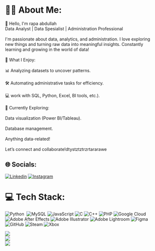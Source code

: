 # 👨‍💻 About Me:
👋 Hello, I'm rapa abdullah<br>Data Analyst | Data Spesialist | Administration Professional<br><br>I'm passionate about data, analytics, and administration. I love exploring new things and turning raw data into meaningful insights. Constantly learning and growing in the world of data!<br><br>🔹 What I Enjoy:<br><br>📊 Analyzing datasets to uncover patterns.<br><br>🛠️ Automating administrative tasks for efficiency.<br><br>💻 work with SQL, Python, Excel, BI tools, etc.).<br><br>🔹 Currently Exploring:<br><br>Data visualization (Power BI/Tableau).<br><br>Database management.<br><br>Anything data-related!<br><br>Let’s connect and collaborate!dtystztztrzrtararawe


## 🌐 Socials:

[![Linkedin](https://img.shields.io/badge/Linkedin-%230077B5.svg?logo=linkedin&logoColor=white)](https://linkedin.com/in/rapaabdullah)
[![Instagram](https://img.shields.io/badge/Instagram-%23E4405F.svg?logo=Instagram&logoColor=white)](https://instagram.com/ravaaell._) 



# 💻 Tech Stack:

![Python](https://img.shields.io/badge/python-3670A0?style=plastic&logo=python&logoColor=ffdd54)  ![MySQL](https://img.shields.io/badge/mysql-4479A1.svg?style=plastic&logo=mysql&logoColor=white) ![JavaScript](https://img.shields.io/badge/javascript-%23323330.svg?style=plastic&logo=javascript&logoColor=%23F7DF1E) ![C](https://img.shields.io/badge/c-%2300599C.svg?style=plastic&logo=c&logoColor=white) ![C++](https://img.shields.io/badge/c++-%2300599C.svg?style=plastic&logo=c%2B%2B&logoColor=white) ![PHP](https://img.shields.io/badge/php-%23777BB4.svg?style=plastic&logo=php&logoColor=white) ![Google Cloud](https://img.shields.io/badge/GoogleCloud-%234285F4.svg?style=plastic&logo=google-cloud&logoColor=white) ![Adobe After Effects](https://img.shields.io/badge/Adobe%20After%20Effects-9999FF.svg?style=plastic&logo=Adobe%20After%20Effects&logoColor=white) ![Adobe Illustrator](https://img.shields.io/badge/adobe%20illustrator-%23FF9A00.svg?style=plastic&logo=adobe%20illustrator&logoColor=white) ![Adobe Lightroom](https://img.shields.io/badge/Adobe%20Lightroom-31A8FF.svg?style=plastic&logo=Adobe%20Lightroom&logoColor=white) ![Figma](https://img.shields.io/badge/figma-%23F24E1E.svg?style=plastic&logo=figma&logoColor=white) ![GitHub](https://img.shields.io/badge/github-%23121011.svg?style=plastic&logo=github&logoColor=white) ![Steam](https://img.shields.io/badge/steam-%23000000.svg?style=plastic&logo=steam&logoColor=blue) ![Xbox](https://img.shields.io/badge/xbox-%23107C10.svg?style=plastic&logo=xbox&logoColor=white)


![](https://github-readme-stats.vercel.app/api?username=mieayamenakkk&theme=dark&hide_border=false&include_all_commits=true&count_private=true)<br/>
![](https://nirzak-streak-stats.vercel.app/?user=mieayamenakkk&theme=dark&hide_border=false)<br/>
![](https://github-readme-stats.vercel.app/api/top-langs/?username=mieayamenakkk&theme=dark&hide_border=false&include_all_commits=true&count_private=true&layout=compact)


